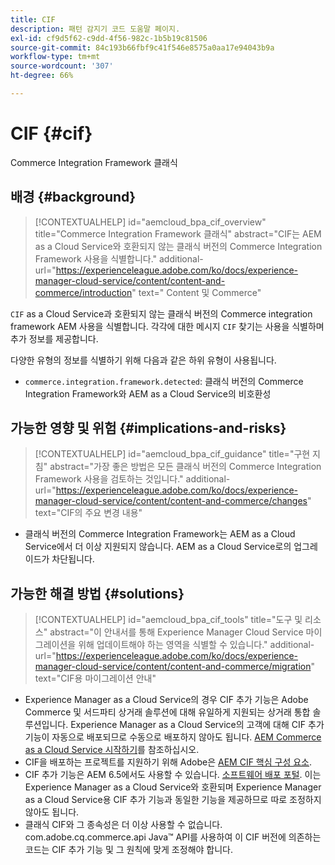 ```yaml
---
title: CIF
description: 패턴 감지기 코드 도움말 페이지.
exl-id: cf9d5f62-c9dd-4f56-982c-1b5b19c81506
source-git-commit: 84c193b66fbf9c41f546e8575a0aa17e94043b9a
workflow-type: tm+mt
source-wordcount: '307'
ht-degree: 66%

---
```


# CIF {#cif}

Commerce Integration Framework 클래식

## 배경 {#background}

>[!CONTEXTUALHELP]
>id="aemcloud_bpa_cif_overview"
>title="Commerce Integration Framework 클래식"
>abstract="CIF는 AEM as a Cloud Service와 호환되지 않는 클래식 버전의 Commerce Integration Framework 사용을 식별합니다."
>additional-url="https://experienceleague.adobe.com/ko/docs/experience-manager-cloud-service/content/content-and-commerce/introduction" text=" Content 및 Commerce"

`CIF`  as a Cloud Service과 호환되지 않는 클래식 버전의 Commerce integration framework AEM 사용을 식별합니다. 각각에 대한 메시지 `CIF` 찾기는 사용을 식별하며 추가 정보를 제공합니다.

다양한 유형의 정보를 식별하기 위해 다음과 같은 하위 유형이 사용됩니다.

* `commerce.integration.framework.detected`: 클래식 버전의 Commerce Integration Framework와 AEM as a Cloud Service의 비호환성


## 가능한 영향 및 위험 {#implications-and-risks}

>[!CONTEXTUALHELP]
>id="aemcloud_bpa_cif_guidance"
>title="구현 지침"
>abstract="가장 좋은 방법은 모든 클래식 버전의 Commerce Integration Framework 사용을 검토하는 것입니다."
>additional-url="https://experienceleague.adobe.com/ko/docs/experience-manager-cloud-service/content/content-and-commerce/changes" text="CIF의 주요 변경 내용"

* 클래식 버전의 Commerce Integration Framework는 AEM as a Cloud Service에서 더 이상 지원되지 않습니다. AEM as a Cloud Service로의 업그레이드가 차단됩니다.

## 가능한 해결 방법 {#solutions}

>[!CONTEXTUALHELP]
>id="aemcloud_bpa_cif_tools"
>title="도구 및 리소스"
>abstract="이 안내서를 통해 Experience Manager Cloud Service 마이그레이션을 위해 업데이트해야 하는 영역을 식별할 수 있습니다."
>additional-url="https://experienceleague.adobe.com/ko/docs/experience-manager-cloud-service/content/content-and-commerce/migration" text="CIF용 마이그레이션 안내"

* Experience Manager as a Cloud Service의 경우 CIF 추가 기능은 Adobe Commerce 및 서드파티 상거래 솔루션에 대해 유일하게 지원되는 상거래 통합 솔루션입니다. Experience Manager as a Cloud Service의 고객에 대해 CIF 추가 기능이 자동으로 배포되므로 수동으로 배포하지 않아도 됩니다. [AEM Commerce as a Cloud Service 시작하기](https://experienceleague.adobe.com/en/docs/experience-manager-cloud-service/content/content-and-commerce/storefront/getting-started)를 참조하십시오.
* CIF을 배포하는 프로젝트를 지원하기 위해 Adobe은 [AEM CIF 핵심 구성 요소](https://github.com/adobe/aem-core-cif-components).
* CIF 추가 기능은 AEM 6.5에서도 사용할 수 있습니다. [소프트웨어 배포 포털](https://experience.adobe.com/#/downloads/content/software-distribution/en/aem.html). 이는 Experience Manager as a Cloud Service와 호환되며 Experience Manager as a Cloud Service용 CIF 추가 기능과 동일한 기능을 제공하므로 따로 조정하지 않아도 됩니다.
* 클래식 CIF와 그 종속성은 더 이상 사용할 수 없습니다. com.adobe.cq.commerce.api Java™ API를 사용하여 이 CIF 버전에 의존하는 코드는 CIF 추가 기능 및 그 원칙에 맞게 조정해야 합니다.
